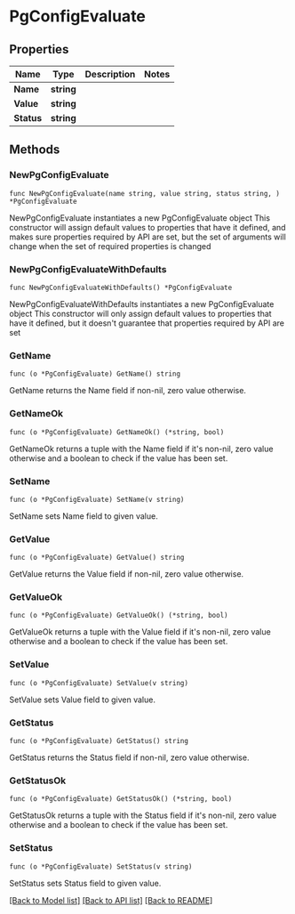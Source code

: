 # PgConfigEvaluate

## Properties

Name | Type | Description | Notes
------------ | ------------- | ------------- | -------------
**Name** | **string** |  | 
**Value** | **string** |  | 
**Status** | **string** |  | 

## Methods

### NewPgConfigEvaluate

`func NewPgConfigEvaluate(name string, value string, status string, ) *PgConfigEvaluate`

NewPgConfigEvaluate instantiates a new PgConfigEvaluate object
This constructor will assign default values to properties that have it defined,
and makes sure properties required by API are set, but the set of arguments
will change when the set of required properties is changed

### NewPgConfigEvaluateWithDefaults

`func NewPgConfigEvaluateWithDefaults() *PgConfigEvaluate`

NewPgConfigEvaluateWithDefaults instantiates a new PgConfigEvaluate object
This constructor will only assign default values to properties that have it defined,
but it doesn't guarantee that properties required by API are set

### GetName

`func (o *PgConfigEvaluate) GetName() string`

GetName returns the Name field if non-nil, zero value otherwise.

### GetNameOk

`func (o *PgConfigEvaluate) GetNameOk() (*string, bool)`

GetNameOk returns a tuple with the Name field if it's non-nil, zero value otherwise
and a boolean to check if the value has been set.

### SetName

`func (o *PgConfigEvaluate) SetName(v string)`

SetName sets Name field to given value.


### GetValue

`func (o *PgConfigEvaluate) GetValue() string`

GetValue returns the Value field if non-nil, zero value otherwise.

### GetValueOk

`func (o *PgConfigEvaluate) GetValueOk() (*string, bool)`

GetValueOk returns a tuple with the Value field if it's non-nil, zero value otherwise
and a boolean to check if the value has been set.

### SetValue

`func (o *PgConfigEvaluate) SetValue(v string)`

SetValue sets Value field to given value.


### GetStatus

`func (o *PgConfigEvaluate) GetStatus() string`

GetStatus returns the Status field if non-nil, zero value otherwise.

### GetStatusOk

`func (o *PgConfigEvaluate) GetStatusOk() (*string, bool)`

GetStatusOk returns a tuple with the Status field if it's non-nil, zero value otherwise
and a boolean to check if the value has been set.

### SetStatus

`func (o *PgConfigEvaluate) SetStatus(v string)`

SetStatus sets Status field to given value.



[[Back to Model list]](../README.md#documentation-for-models) [[Back to API list]](../README.md#documentation-for-api-endpoints) [[Back to README]](../README.md)


